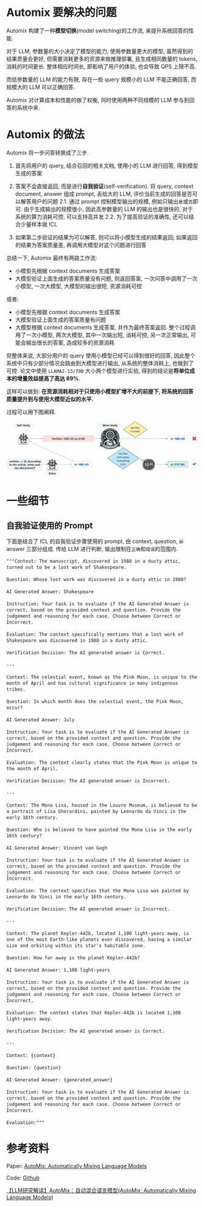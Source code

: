 # Automix 要解决的问题

Automix 构建了一种**模型切换**(model switching)的工作流, 来提升系统回答的性能.

对于 LLM, 参数量的大小决定了模型的能力, 使用参数量更大的模型, 虽然得到的结果质量会更好, 但需要消耗更多的资源来做推理部署, 且生成相同数量的 tokens, 消耗的时间更长. 整体相应时间长, 即影响了用户的体验, 也会导致 QPS 上限不高.

而低参数量的 LLM 的能力有限, 存在一些 query 规模小的 LLM 不能正确回答, 而规模大的 LLM 可以正确回答.

Automix 对计算成本和性能的做了权衡, 同时使用两种不同规模的 LLM 参与到回答的系统中来.

# Automix 的做法

Automix 将一步问答转换成了三步.

1. 首先将用户的 query, 结合召回的相关文档, 使用小的 LLM 进行回答, 得到模型生成的答案

2. 答案不会直接返回, 而是进行**自我验证**(self-verification). 将 query, context document, answer 组成 prompt, 丢给大的 LLM, 评价当前生成的回答是否可以解答用户的问题
  2.1. 通过 prompt 控制模型输出的规模, 例如只输出`是`或`否`即可. 由于生成输出的规模很小, 因此高参数量的 LLM 的输出也是很快的, 对于系统的算力消耗可控, 可以支持高并发
  2.2. 为了提高验证的准确性, 还可以结合少量样本做 ICL

3. 如果第二步验证的结果为可以解答, 则可以将小模型生成的结果返回; 如果返回的结果为答案质量差, 再调用大模型对这个问题进行回答

总结一下, Automix 最终有两路工作流:

- 小模型先根据 context documents 生成答案
- 大模型验证上面生成的答案质量没有问题, 则返回答案, 一次问答中调用了一次小模型, 一次大模型, 大模型的输出很短, 资源消耗可控

或者:

- 小模型先根据 context documents 生成答案
- 大模型验证上面生成的答案质量有问题
- 大模型根据 context documents 生成答案, 并作为最终答案返回. 整个过程调用了一次小模型, 两次大模型, 其中一次输出短, 消耗可控, 另一次正常输出, 可能会输出很长的答案, 造成较多的资源消耗

但整体来说, 大部分用户的 query 使用小模型已经可以得到很好的回答, 因此整个系统中只有少部分情况会路由到大模型进行输出, 从系统的整体消耗上, 也做到了可控. 论文中使用 `LLAMA2-13/70B` 大小两个模型进行实验, 得到的结论是**将单位成本的增量效益提高了高达 89%**.

这样可以做到: **在资源消耗相对于只使用小模型扩增不大的前提下, 将系统的回答质量提升到与使用大模型近似的水平.**

过程可以用下图阐释.

![](/resources/images/llm/automix-1.png)

# 一些细节

## 自我验证使用的 Prompt

下面是结合了 ICL 的自我验证步骤使用的 prompt, 由 context, question, ai answer 三部分组成. 传给 LLM 进行判断, 输出限制在`正确`和`错误`的范围内.

```
"""Context: The manuscript, discovered in 1980 in a dusty attic, turned out to be a lost work of Shakespeare.

Question: Whose lost work was discovered in a dusty attic in 1980?

AI Generated Answer: Shakespeare

Instruction: Your task is to evaluate if the AI Generated Answer is correct, based on the provided context and question. Provide the judgement and reasoning for each case. Choose between Correct or Incorrect.

Evaluation: The context specifically mentions that a lost work of Shakespeare was discovered in 1980 in a dusty attic.

Verification Decision: The AI generated answer is Correct.

---

Context: The celestial event, known as the Pink Moon, is unique to the month of April and has cultural significance in many indigenous tribes.

Question: In which month does the celestial event, the Pink Moon, occur?

AI Generated Answer: July

Instruction: Your task is to evaluate if the AI Generated Answer is correct, based on the provided context and question. Provide the judgement and reasoning for each case. Choose between Correct or Incorrect.

Evaluation: The context clearly states that the Pink Moon is unique to the month of April.

Verification Decision: The AI generated answer is Incorrect.

---

Context: The Mona Lisa, housed in the Louvre Museum, is believed to be a portrait of Lisa Gherardini, painted by Leonardo da Vinci in the early 16th century.

Question: Who is believed to have painted the Mona Lisa in the early 16th century?

AI Generated Answer: Vincent van Gogh

Instruction: Your task is to evaluate if the AI Generated Answer is correct, based on the provided context and question. Provide the judgement and reasoning for each case. Choose between Correct or Incorrect.

Evaluation: The context specifies that the Mona Lisa was painted by Leonardo da Vinci in the early 16th century.

Verification Decision: The AI generated answer is Incorrect.

---

Context: The planet Kepler-442b, located 1,100 light-years away, is one of the most Earth-like planets ever discovered, having a similar size and orbiting within its star's habitable zone.

Question: How far away is the planet Kepler-442b?

AI Generated Answer: 1,100 light-years

Instruction: Your task is to evaluate if the AI Generated Answer is correct, based on the provided context and question. Provide the judgement and reasoning for each case. Choose between Correct or Incorrect.

Evaluation: The context states that Kepler-442b is located 1,100 light-years away.

Verification Decision: The AI generated answer is Correct.

---

Context: {context}

Question: {question}

AI Generated Answer: {generated_answer}

Instruction: Your task is to evaluate if the AI Generated Answer is correct, based on the provided context and question. Provide the judgement and reasoning for each case. Choose between Correct or Incorrect.

Evaluation:"""
```

# 参考资料

Paper: [AutoMix: Automatically Mixing Language Models](https://arxiv.org/abs/2310.12963)

Code: [Github](https://github.com/automix-llm/automix)

[【LLM研究解读】AutoMix：自动混合语言模型(AutoMix: Automatically Mixing Language Models)](https://zhuanlan.zhihu.com/p/662527085)
